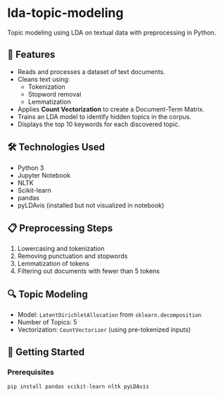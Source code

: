 # lda-topic-modeling
Topic modeling using LDA on textual data with preprocessing in Python.

## 📌 Features

- Reads and processes a dataset of text documents.
- Cleans text using:
  - Tokenization
  - Stopword removal
  - Lemmatization
- Applies **Count Vectorization** to create a Document-Term Matrix.
- Trains an LDA model to identify hidden topics in the corpus.
- Displays the top 10 keywords for each discovered topic.

## 🛠️ Technologies Used

- Python 3
- Jupyter Notebook
- NLTK
- Scikit-learn
- pandas
- pyLDAvis (installed but not visualized in notebook)

## 📋 Preprocessing Steps

1. Lowercasing and tokenization
2. Removing punctuation and stopwords
3. Lemmatization of tokens
4. Filtering out documents with fewer than 5 tokens

## 🔍 Topic Modeling

- Model: `LatentDirichletAllocation` from `sklearn.decomposition`
- Number of Topics: 5
- Vectorization: `CountVectorizer` (using pre-tokenized inputs)

## 🚀 Getting Started

### Prerequisites

```bash
pip install pandas scikit-learn nltk pyLDAvis

